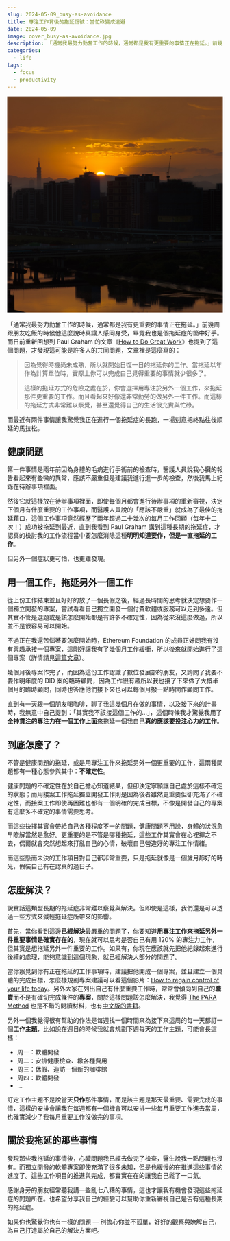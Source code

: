 ```yaml
---
slug: 2024-05-09_busy-as-avoidance
title: 專注工作背後的拖延信號：當忙碌變成逃避
date: 2024-05-09
image: cover_busy-as-avoidance.jpg
description: 「通常我最努力勤奮工作的時候，通常都是我有更重要的事情正在拖延。」前幾周跟一個朋友吃飯的時候他這麼說時真讓人感同身受，畢竟我也是個拖延症的箇中好手。而日前重新回想到 Paul Graham 的文章《How to Do Great Work》也提到了這個問題，才發現這可能是許多人的共同問題。
categories:
  - life
tags:
  - focus
  - productivity
---
```


![cover](./cover_busy-as-avoidance.jpg)

「通常我最努力勤奮工作的時候，通常都是我有更重要的事情正在拖延。」前幾周跟朋友吃飯的時候他這麼說時真讓人感同身受，畢竟我也是個拖延症的箇中好手。而日前重新回想到 Paul Graham 的文章《[How to Do Great Work](https://paulgraham.com/greatwork.html)》也提到了這個問題，才發現這可能是許多人的共同問題，文章裡是這麼寫的：

> 因為覺得時機尚未成熟，所以就開始日復一日的拖延你的工作。當拖延以年作為計算單位時，實際上你可以完成自己覺得重要的事情就少很多了。
>
> 這樣的拖延方式的危險之處在於，你會選擇用專注於另外一個工作，來拖延那件更重要的工作。而且看起來好像還非常勤勞的做另外一件工作。而這樣的拖延方式非常難以察覺，甚至還覺得自己的生活很充實與忙碌。

而最近有兩件事情讓我驚覺我正在進行一個拖延症的長跑，一場刻意把終點往後順延的馬拉松。

## 健康問題
第一件事情是兩年前因為身體的毛病進行手術前的檢查時，醫護人員說我心臟的報告看起來有些微的異常，應該不嚴重但是建議我進行進一步的檢查，然後我馬上紀錄在待辦事項裡面。

然後它就這樣放在待辦事項裡面，即使每個月都會進行待辦事項的重新審視，決定下個月有什麼重要的工作事項，而醫護人員說的「應該不嚴重」就成為了最佳的拖延藉口，這個工作事項竟然經歷了兩年超過二十幾次的每月工作回顧（每年十二次！）成功被拖延到最近，直到我看到 Paul Graham 講到這種長期的拖延症，才認真的檢討我的工作流程當中要怎麼消除這種**明明知道要作，但是一直拖延的工作**。

但另外一個症狀更可怕，也更難發現。
## 用一個工作，拖延另外一個工作
從上份工作結束並且好好的放了一個長假之後，經過長時間的思考就決定想要作一個獨立開發的專案，嘗試看看自己獨立開發一個付費軟體或服務可以走到多遠。但其實不管是選題或是該怎麼開始都是有許多不確定性，因為從來沒這麼做過，所以並不是很容易可以開始。

不過正在我還苦惱著要怎麼開始時，Ethereum Foundation 的成員正好問我有沒有興趣承接一個專案，這剛好讓我有了幾個月工作緩衝，所以後來就開始進行了這個專案（詳情請見[這篇文章](https://yurenju.blog/posts/2024-02-04_taiwan-digital-id-privacy-first/)）。

幾個月後專案作完了，而因為這份工作認識了數位發展部的朋友，又詢問了我要不要作明年度的 DID 案的臨時顧問，因為工作很有趣所以我也接了下來做了大概半個月的臨時顧問，同時也答應他們接下來也可以每個月撥一點時間作顧問工作。

直到有一天跟一個朋友喝咖啡，聊了我這幾個月在做的事情，以及接下來的計畫時，我無意中自己提到：「其實我不該接這個工作的…」，這個時候我才驚覺我用了**全神貫注的專注力在一個工作上面**來拖延一個我自己**真的應該要投注心力的工作**。

## 到底怎麼了？
不管是健康問題的拖延，或是用專注工作來拖延另外一個更重要的工作，這兩種問題都有一種心態參與其中：**不確定性**。

健康問題的不確定性在於自己擔心知道結果，但卻決定寧願讓自己處於這樣不確定的狀態；而用接案工作拖延獨立開發工作則是因為後者雖然更重要但卻充滿了不確定性，而接案工作即使再困難也都有一個明確的完成目標，不像是開發自己的專案有這麼多不確定的事情需要思考。

而這些抉擇其實會帶給自己各種程度不一的問題，健康問題不用說，身體的狀況愈早瞭解當然是愈好。更重要的是不管是哪種拖延，這些工作其實會在心裡揮之不去，偶爾就會突然想起來打亂自己的心情，破壞自己營造好的專注工作情緒。

而這些懸而未決的工作項目對自己都非常重要，只是拖延就像是一個歲月靜好的時光，假裝自己有在認真的過日子。
## 怎麼解決？
說實話這類型長期的拖延症非常難以察覺與解決。但即使是這樣，我們還是可以透過一些方式來減輕拖延症所帶來的影響。

首先，當你看到這邊**已經解決**最嚴重的問題了，你要知道**用專注工作來拖延另外一件重要事情是確實存在的**，現在就可以思考是否自己有用 120% 的專注力工作，但其實是想拖延另外一件重要的工作。如果有，你現在應該就先把他紀錄起來進行後續的處理，能夠意識到這個現象，就已經解決大部分的問題了。

當你察覺到你有正在拖延的工作事項時，建議把他開成一個專案，並且建立一個具體的完成目標，怎麼樣規劃專案建議可以看這個影片：[How to regain control of your life today](https://www.youtube.com/watch?v=inPnvN6PyLg)。另外大家在列出自己有什麼重要工作時，常常會傾向列自己的**職責**而不是有確切完成條件的**專案**，關於這樣問題該怎麼解決，我覺得 [The PARA Method](https://fortelabs.com/blog/para/) 也是不錯的閱讀材料，也有[中文版的書籍](https://www.kobo.com/tw/zh/ebook/para-10)。

另外一個我覺得很有幫助的作法是每週找一個時間來為接下來這周的每一天都訂一個**工作主題**，比如說在週日的時候我就會規劃下週每天的工作主題，可能會長這樣：
- 周一：軟體開發
- 周二：安排健康檢查、繳各種費用
- 周三：休假、造訪一個新的咖啡館
- 周四：軟體開發
- ...

訂定工作主題不是說當天**只作**那件事情，而是該主題是那天最重要、需要完成的事情，這樣的安排會讓我在每週都有一個機會可以安排一些每月重要工作進去當周，也確實減少了我每月重要工作沒做完的事項。

## 關於我拖延的那些事情
發現那些我拖延的事情後，心臟問題我已經去做完了檢查，醫生說我一點問題也沒有。而獨立開發的軟體專案即使充滿了很多未知，但是也緩慢的在推進這些事情的進度了。這些工作項目的推進與完成，都實實在在的讓我自己鬆了一口氣。

感謝身旁的朋友經常聽我講一些亂七八糟的事情，這也才讓我有機會發現這些拖延症的問題所在。也希望分享我自己的經驗可以幫助你重新審視自己是否有這種長期的拖延症。

如果你也驚覺你也有一樣的問題 — 別擔心你並不孤單，好好的觀察與瞭解自己，為自己打造屬於自己的解決方案吧。

